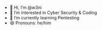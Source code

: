 - 👋 Hi, I’m @w3ni
- 👀 I’m interested in Cyber Security & Coding
- 🌱 I’m currently learning Pentesting
- 😄 Pronouns: he/him

<!---
w3ni/w3ni is a ✨ special ✨ repository because its `README.md` (this file) appears on your GitHub profile.
You can click the Preview link to take a look at your changes.
--->
